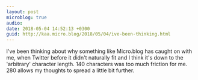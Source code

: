 ```yaml
---
layout: post
microblog: true
audio: 
date: 2018-05-04 14:52:13 +0300
guid: http://kaa.micro.blog/2018/05/04/ive-been-thinking.html
---
```

I've been thinking about why something like Micro.blog has caught on with me, when Twitter before it didn't naturally fit and I think it's down to the 'arbitrary' character length. 140 characters was too much friction for me. 280 allows my thoughts to spread a little bit further.

